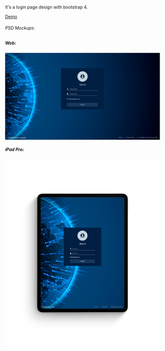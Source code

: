 <p>It's a login page design with bootstrap 4.</p>

<a href="https://evelynkoun.github.io/blue_welcome/">Demo</a>

<h6>PSD Mockups:</h6>

<h5><strong>Web:<strong></h5>
<img src="Blue-welcome-psd.png" alt="mockupPSD">
<br>
<h5><strong>iPad Pro:<strong></h5>
<img src="iPad Pro Mockup2-blue earth.png" alt="mockupiPad">
